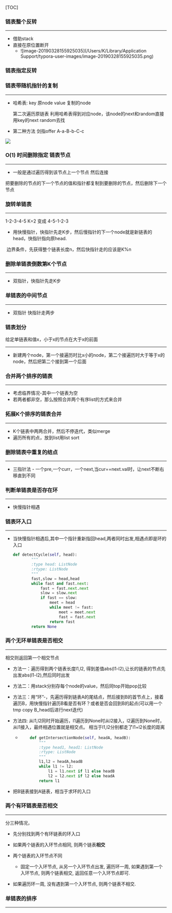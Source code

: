 [TOC]



### 链表整个反转

---

* 借助stack
* 直接在原位置断开
  * ![image-20190328155925035](/Users/K/Library/Application Support/typora-user-images/image-20190328155925035.png)



### 链表指定反转

### 链表带随机指针的复制

---

* 哈希表: key 原node  value 复制的node

  第二次遍历原链表 利用哈希表得到对应node，该node的next和random直接用key的next random去找

* 第二种方法  剑指offer A-a-B-b-C-c

![](./img/node_copy.png)



 ### O(1) 时间删除指定 链表节点

---

* 一般是通过遍历得到该节点上一个节点 然后连接

​        把要删除的节点的下一个节点的值和指针都复制到要删除的节点，然后删除下一个节点

###  旋转单链表

---

1-2-3-4-5 K=2 变成 4-5-1-2-3

* 用快慢指针，快指针先走K步，然后慢指针的下一个node就是新链表的head，快指针指向原head.

​        边界条件，先获得整个链表长度n，然后快指针走的应该是K%n



### 删除单链表倒数第K个节点

---

* 双指针，快指针先走K步

 ### 单链表的中间节点

---

* 双指针 快指针走两步

### 链表划分

给定单链表和值x，小于x的节点在大于x的前面

---

* 新建两个node，第一个接遍历时比x小的node，第二个接遍历时大于等于x的node，然后把第二个接到第一个后面

### 合并两个排序的链表

---

* 考虑临界情况-其中一个链表为空
* 若两者都非空，那么按照合并两个有序list的方式来合并

### 拓展K个排序的链表合并

---

* K个链表中两两合并，然后不停迭代，类似merge
* 遍历所有的点，放到list用list sort 

### 删除链表中重复的结点

---

* 三指针法 - 一个pre,一个curr，一个next,当cur==next.val时，让next不断右移直到不同

###  判断单链表是否存在环

---

* 快慢指针相遇

###  链表环入口

---

* 当快慢指针相遇后,其中一个指针重新指回head,两者同时出发,相遇点即是环的入口

  ```python
  def detectCycle(self, head):
          """
          :type head: ListNode
          :rtype: ListNode
          """
          fast,slow = head,head
          while fast and fast.next:
              fast = fast.next.next
              slow = slow.next
              if fast == slow:
                  meet = head
                  while meet != fast:
                      meet = meet.next
                      fast = fast.next
                  return fast
          return None
  ```

  

### 两个无环单链表是否相交

---

相交则返回第一个相交节点

* 方法一：遍历得到两个链表长度l1,l2, 得到差值abs(l1-l2),让长的链表的节点先出发abs(l1-l2),然后同时出发

* 方法二：用stack分别存每个node的value，然后同top开始pop比较

* 方法三：用“环”-，先遍历得到链表A的尾结点，然后接到B的首节点上，接着遍历B，用快慢指针遍历B看是否有环？或者是否会回到B的起点(可以用一个tmp copy B_head后进行next迭代)

* 方法四: 从l1,l2同时开始遍历，l1遍历到None时从l2接入，l2遍历到None时，从l1接入，最终相遇位置就是相交点。 相当于l1,l2分别都走了l1+l2长度的距离

  * ```python
        def getIntersectionNode(self, headA, headB):
            """
            :type head1, head1: ListNode
            :rtype: ListNode
            """
            l1,l2 = headA,headB
            while l1 != l2:
                l1 = l1.next if l1 else headB
                l2 = l2.next if l2 else headA
            return l1
    ```

* 把B链表接到A链表，相当于求环的入口

### 两个有环链表是否相交 

---

分三种情况，

* 先分别找到两个有环链表的环入口

* 如果两个链表的入环节点相同, 则两个链表**相交**
* 两个链表的入环节点不同
  * 固定一个入环节点, 从另一个入环节点出发, 遍历环一周, 如果遇到第一个入环节点, 则两个链表相交, 返回任意一个入环节点即可.
* 如果遍历环一周, 没有遇到第一个入环节点, 则两个链表不相交.

### 单链表的排序

---



